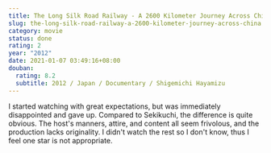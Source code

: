 ```yaml
---
title: The Long Silk Road Railway - A 2600 Kilometer Journey Across China
slug: the-long-silk-road-railway-a-2600-kilometer-journey-across-china
category: movie
status: done
rating: 2
year: "2012"
date: 2021-01-07 03:49:16+08:00
douban:
  rating: 8.2
  subtitle: 2012 / Japan / Documentary / Shigemichi Hayamizu
---
```


I started watching with great expectations, but was immediately disappointed and gave up. Compared to Sekikuchi, the difference is quite obvious. The host's manners, attire, and content all seem frivolous, and the production lacks originality. I didn't watch the rest so I don't know, thus I feel one star is not appropriate.
